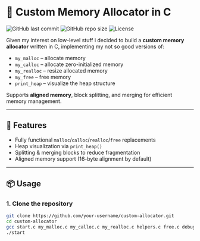# 🧠 Custom Memory Allocator in C

![GitHub last commit](https://img.shields.io/github/last-commit/your-username/custom-allocator)
![GitHub repo size](https://img.shields.io/github/repo-size/your-username/custom-allocator)
![License](https://img.shields.io/badge/license-MIT-green)

Given my interest on low-level stuff i decided to build a **custom memory allocator** written in C, implementing my not so good versions of:

- `my_malloc` – allocate memory  
- `my_calloc` – allocate zero-initialized memory  
- `my_realloc` – resize allocated memory  
- `my_free` – free memory  
- `print_heap` – visualize the heap structure  

Supports **aligned memory**, block splitting, and merging for efficient memory management.

---

## 🔹 Features

- Fully functional `malloc`/`calloc`/`realloc`/`free` replacements  
- Heap visualization via `print_heap()`  
- Splitting & merging blocks to reduce fragmentation  
- Aligned memory support (16-byte alignment by default)  

---

## 📦 Usage

### 1. Clone the repository

```bash
git clone https://github.com/your-username/custom-allocator.git
cd custom-allocator
gcc start.c my_malloc.c my_calloc.c my_realloc.c helpers.c free.c debug.c -o start
./start
